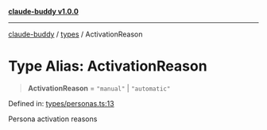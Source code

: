[**claude-buddy v1.0.0**](../../README.md)

***

[claude-buddy](../../modules.md) / [types](../README.md) / ActivationReason

# Type Alias: ActivationReason

> **ActivationReason** = `"manual"` \| `"automatic"`

Defined in: [types/personas.ts:13](https://github.com/gsetsero/assistant-integration/blob/911ddf7680199ad668404c191ed66335473fdc65/claude-buddy/src/types/personas.ts#L13)

Persona activation reasons
